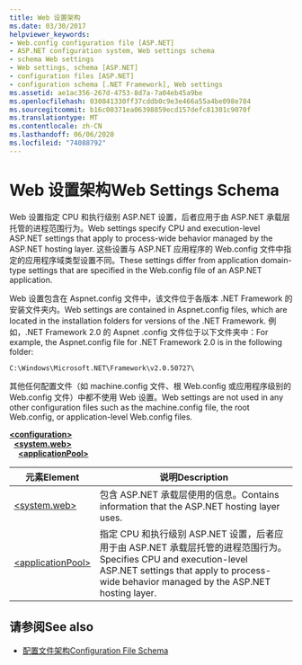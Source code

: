 ```yaml
---
title: Web 设置架构
ms.date: 03/30/2017
helpviewer_keywords:
- Web.config configuration file [ASP.NET]
- ASP.NET configuration system, Web settings schema
- schema Web settings
- Web settings, schema [ASP.NET]
- configuration files [ASP.NET]
- configuration schema [.NET Framework], Web settings
ms.assetid: ae1ac356-267d-4753-8d7a-7a04eb45a9be
ms.openlocfilehash: 030841330ff37cddb0c9e3e466a55a4be098e784
ms.sourcegitcommit: b16c00371ea06398859ecd157defc81301c9070f
ms.translationtype: MT
ms.contentlocale: zh-CN
ms.lasthandoff: 06/06/2020
ms.locfileid: "74088792"
---
```

# <a name="web-settings-schema"></a><span data-ttu-id="c0205-102">Web 设置架构</span><span class="sxs-lookup"><span data-stu-id="c0205-102">Web Settings Schema</span></span>
<span data-ttu-id="c0205-103">Web 设置指定 CPU 和执行级别 ASP.NET 设置，后者应用于由 ASP.NET 承载层托管的进程范围行为。</span><span class="sxs-lookup"><span data-stu-id="c0205-103">Web settings specify CPU and execution-level ASP.NET settings that apply to process-wide behavior managed by the ASP.NET hosting layer.</span></span> <span data-ttu-id="c0205-104">这些设置与 ASP.NET 应用程序的 Web.config 文件中指定的应用程序域类型设置不同。</span><span class="sxs-lookup"><span data-stu-id="c0205-104">These settings differ from application domain-type settings that are specified in the Web.config file of an ASP.NET application.</span></span>  
  
<span data-ttu-id="c0205-105">Web 设置包含在 Aspnet.config 文件中，该文件位于各版本 .NET Framework 的安装文件夹内。</span><span class="sxs-lookup"><span data-stu-id="c0205-105">Web settings are contained in Aspnet.config files, which are located in the installation folders for versions of the .NET Framework.</span></span> <span data-ttu-id="c0205-106">例如，.NET Framework 2.0 的 Aspnet .config 文件位于以下文件夹中：</span><span class="sxs-lookup"><span data-stu-id="c0205-106">For example, the Aspnet.config file for .NET Framework 2.0 is in the following folder:</span></span>  
  
`C:\Windows\Microsoft.NET\Framework\v2.0.50727\`  
  
<span data-ttu-id="c0205-107">其他任何配置文件（如 machine.config 文件、根 Web.config 或应用程序级别的 Web.config 文件）中都不使用 Web 设置。</span><span class="sxs-lookup"><span data-stu-id="c0205-107">Web settings are not used in any other configuration files such as the machine.config file, the root Web.config, or application-level Web.config files.</span></span>  

[**\<configuration>**](../configuration-element.md)\
&nbsp;&nbsp;[**\<system.web>**](system-web-element-web-settings.md)\
&nbsp;&nbsp;&nbsp;&nbsp;[**\<applicationPool>**](applicationpool-element-web-settings.md)

|<span data-ttu-id="c0205-108">元素</span><span class="sxs-lookup"><span data-stu-id="c0205-108">Element</span></span>|<span data-ttu-id="c0205-109">说明</span><span class="sxs-lookup"><span data-stu-id="c0205-109">Description</span></span>|  
|-------------|-----------------|  
|[\<system.web>](system-web-element-web-settings.md)|<span data-ttu-id="c0205-110">包含 ASP.NET 承载层使用的信息。</span><span class="sxs-lookup"><span data-stu-id="c0205-110">Contains information that the ASP.NET hosting layer uses.</span></span>|  
|[\<applicationPool>](applicationpool-element-web-settings.md)|<span data-ttu-id="c0205-111">指定 CPU 和执行级别 ASP.NET 设置，后者应用于由 ASP.NET 承载层托管的进程范围行为。</span><span class="sxs-lookup"><span data-stu-id="c0205-111">Specifies CPU and execution-level ASP.NET settings that apply to process-wide behavior managed by the ASP.NET hosting layer.</span></span>|  
  
## <a name="see-also"></a><span data-ttu-id="c0205-112">请参阅</span><span class="sxs-lookup"><span data-stu-id="c0205-112">See also</span></span>

- [<span data-ttu-id="c0205-113">配置文件架构</span><span class="sxs-lookup"><span data-stu-id="c0205-113">Configuration File Schema</span></span>](../index.md)
